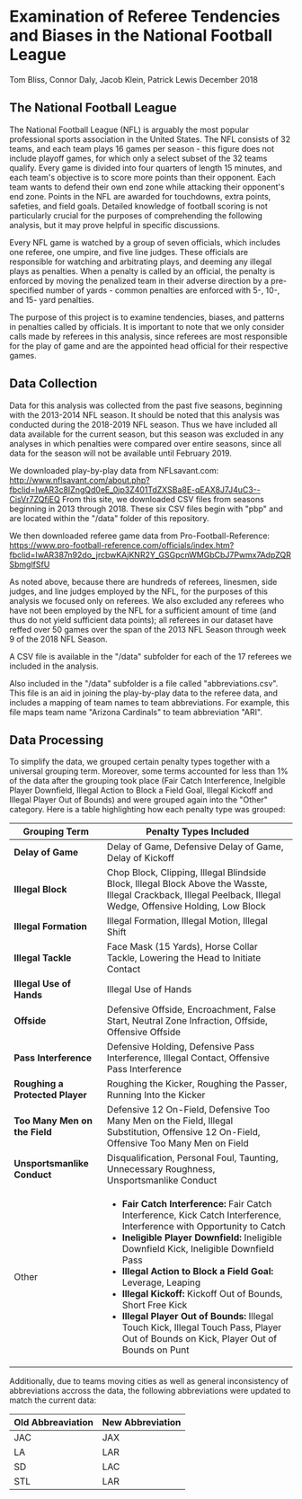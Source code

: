 Examination of Referee Tendencies and Biases in the National Football League
================
Tom Bliss, Connor Daly, Jacob Klein, Patrick Lewis
December 2018

The National Football League
----------------------------

The National Football League (NFL) is arguably the most popular professional sports association in the United States. The NFL consists of 32 teams, and each team plays 16 games per season - this figure does not include playoff games, for which only a select subset of the 32 teams qualify. Every game is divided into four quarters of length 15 minutes, and each team's objective is to score more points than their opponent. Each team wants to defend their own end zone while attacking their opponent's end zone. Points in the NFL are awarded for touchdowns, extra points, safeties, and field goals. Detailed knowledge of football scoring is not particularly crucial for the purposes of comprehending the following analysis, but it may prove helpful in specific discussions.

Every NFL game is watched by a group of seven officials, which includes one referee, one umpire, and five line judges. These officials are responsible for watching and arbitrating plays, and deeming any illegal plays as penalties. When a penalty is called by an official, the penalty is enforced by moving the penalized team in their adverse direction by a pre-specified number of yards - common penalties are enforced with 5-, 10-, and 15- yard penalties.

The purpose of this project is to examine tendencies, biases, and patterns in penalties called by officials. It is important to note that we only consider calls made by referees in this analysis, since referees are most responsible for the play of game and are the appointed head official for their respective games.

Data Collection
---------------

Data for this analysis was collected from the past five seasons, beginning with the 2013-2014 NFL season. It should be noted that this analysis was conducted during the 2018-2019 NFL season. Thus we have included all data available for the current season, but this season was excluded in any analyses in which penalties were compared over entire seasons, since all data for the season will not be available until February 2019.

We downloaded play-by-play data from NFLsavant.com: <http://www.nflsavant.com/about.php?fbclid=IwAR3c8IZngQd0eE_0jp3Z401TdZXSBa8E-qEAX8J7J4uC3--CisVr7ZQfjEQ> From this site, we downloaded CSV files from seasons beginning in 2013 through 2018. These six CSV files begin with "pbp" and are located within the "/data" folder of this repository.

We then downloaded referee game data from Pro-Football-Reference: <https://www.pro-football-reference.com/officials/index.htm?fbclid=IwAR387n92do_jrcbwKAjKNR2Y_GSGpcnWMGbCbJ7Pwmx7AdpZQRSbmglfSfU>

As noted above, because there are hundreds of referees, linesmen, side judges, and line judges employed by the NFL, for the purposes of this analysis we focused only on referees. We also excluded any referees who have not been employed by the NFL for a sufficient amount of time (and thus do not yield sufficient data points); all referees in our dataset have reffed over 50 games over the span of the 2013 NFL Season through week 9 of the 2018 NFL Season.

A CSV file is available in the "/data" subfolder for each of the 17 referees we included in the analysis.

Also included in the "/data" subfolder is a file called "abbreviations.csv". This file is an aid in joining the play-by-play data to the referee data, and includes a mapping of team names to team abbreviations. For example, this file maps team name "Arizona Cardinals" to team abbreviation "ARI".

Data Processing
---------------

To simplify the data, we grouped certain penalty types together with a universal grouping term. Moreover, some terms accounted for less than 1% of the data after the grouping took place (Fair Catch Interference, Inelgible Player Downfield, Illegal Action to Block a Field Goal, Illegal Kickoff and Illegal Player Out of Bounds) and were grouped again into the "Other" category.  Here is a table highlighting how each penalty type was grouped:

| Grouping Term    |  Penalty Types Included |
|------------------|-----------------------|
| <strong> Delay of Game </strong> | Delay of Game, Defensive Delay of Game, Delay of Kickoff |
| <strong> Illegal Block </strong>| Chop Block, Clipping, Illegal Blindside Block, Illegal Block Above the Wasste, Illegal Crackback, Illegal Peelback, Illegal Wedge, Offensive Holding, Low Block |
|<strong> Illegal Formation </strong>| Illegal Formation, Illegal Motion, Illegal Shift |
|<strong> Illegal Tackle </strong>| Face Mask (15 Yards), Horse Collar Tackle, Lowering the Head to Initiate Contact |
|<strong> Illegal Use of Hands </strong>| Illegal Use of Hands
|<strong> Offside </strong>| Defensive Offside, Encroachment, False Start, Neutral Zone Infraction, Offside, Offensive Offside |
|<strong> Pass Interference </strong>| Defensive Holding, Defensive Pass Interference, Illegal Contact, Offensive Pass Interference |
|<strong> Roughing a Protected Player </strong>| Roughing the Kicker, Roughing the Passer, Running Into the Kicker |
|<strong> Too Many Men on the Field </strong>| Defensive 12 On-Field, Defensive Too Many Men on the Field, Illegal Substitution, Offensive 12 On-Field, Offensive Too Many Men on Field |
|<strong> Unsportsmanlike Conduct </strong>| Disqualification, Personal Foul, Taunting, Unnecessary Roughness, Unsportsmanlike Conduct |
| Other | <ul><li><strong>Fair Catch Interference:</strong> Fair Catch Interference, Kick Catch Interference, Interference with Opportunity to Catch</li><li><strong>Ineligible Player Downfield:</strong> Ineligible Downfield Kick, Ineligible Downfield Pass</li><li><strong>Illegal Action to Block a Field Goal:</strong> Leverage, Leaping</li><li><strong>Illegal Kickoff:</strong> Kickoff Out of Bounds, Short Free Kick</li><li><strong>Illegal Player Out of Bounds:</strong> Illegal Touch Kick, Illegal Touch Pass, Player Out of Bounds on Kick, Player Out of Bounds on Punt</li></ul> |

Additionally, due to teams moving cities as well as general inconsistency of abbreviations accross the data, the following abbreviations were updated to match the current data:

|  Old Abbreaviation   |  New Abbreviation |
|----------------------|-------------------|
| JAC | JAX |
| LA  | LAR |
| SD | LAC |
| STL | LAR |
